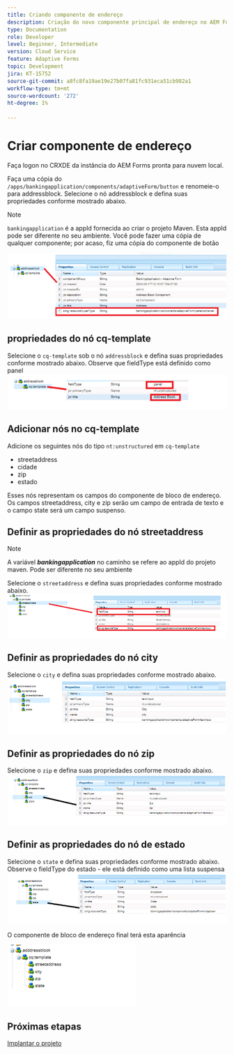 ```yaml
---
title: Criando componente de endereço
description: Criação do novo componente principal de endereço no AEM Forms Cloud Service
type: Documentation
role: Developer
level: Beginner, Intermediate
version: Cloud Service
feature: Adaptive Forms
topic: Development
jira: KT-15752
source-git-commit: a8fc8fa19ae19e27b07fa81fc931eca51cb982a1
workflow-type: tm+mt
source-wordcount: '272'
ht-degree: 1%

---
```



# Criar componente de endereço

Faça logon no CRXDE da instância do AEM Forms pronta para nuvem local.

Faça uma cópia do ``/apps/bankingapplication/components/adaptiveForm/button`` e renomeie-o para addressblock. Selecione o nó addressblock e defina suas propriedades conforme mostrado abaixo.

>[!NOTE]
>
> ``bankingapplication`` é a appId fornecida ao criar o projeto Maven. Esta appId pode ser diferente no seu ambiente. Você pode fazer uma cópia de qualquer componente; por acaso, fiz uma cópia do componente de botão


![address-bloc](assets/address-properties.png)

## propriedades do nó cq-template

Selecione o ``cq-template`` sob o nó ``addressblock`` e defina suas propriedades conforme mostrado abaixo. Observe que fieldType está definido como panel
![cq-template](assets/cq-template.png)

## Adicionar nós no cq-template

Adicione os seguintes nós do tipo ``nt:unstructured`` em ``cq-template``

* streetaddress
* cidade
* zip
* estado

Esses nós representam os campos do componente de bloco de endereço. Os campos streetaddress, city e zip serão um campo de entrada de texto e o campo state será um campo suspenso.

## Definir as propriedades do nó streetaddress

>[!NOTE]
>
> A variável **_bankingapplication_** no caminho se refere ao appId do projeto maven. Pode ser diferente no seu ambiente

Selecione o ``streetaddress`` e defina suas propriedades conforme mostrado abaixo.
![street-address](assets/streetaddress.png)

## Definir as propriedades do nó city

Selecione o ``city`` e defina suas propriedades conforme mostrado abaixo.
![city](assets/city.png)

## Definir as propriedades do nó zip

Selecione o ``zip`` e defina suas propriedades conforme mostrado abaixo.
![zip](assets/zip.png)

## Definir as propriedades do nó de estado

Selecione o ``state`` e defina suas propriedades conforme mostrado abaixo. Observe o fieldType do estado - ele está definido como uma lista suspensa
![state](assets/state.png)

O componente de bloco de endereço final terá esta aparência

![final-address](assets/crx-address-block.png)

## Próximas etapas

[Implantar o projeto](./deploy-your-project.md)





